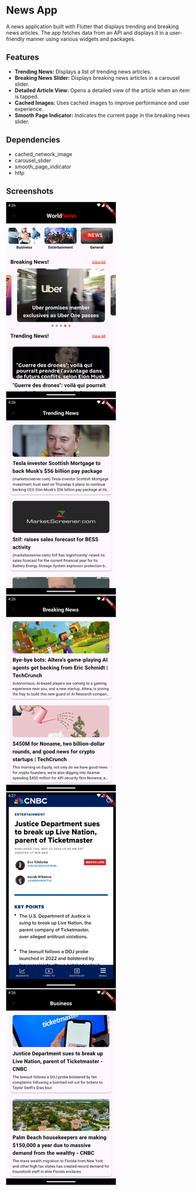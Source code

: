 # News App

A news application built with Flutter that displays trending and breaking news articles. The app fetches data from an API and displays it in a user-friendly manner using various widgets and packages.

## Features

- **Trending News:** Displays a list of trending news articles.
- **Breaking News Slider:** Displays breaking news articles in a carousel slider.
- **Detailed Article View:** Opens a detailed view of the article when an item is tapped.
- **Cached Images:** Uses cached images to improve performance and user experience.
- **Smooth Page Indicator:** Indicates the current page in the breaking news slider.

## Dependencies
- cached_network_image
- carousel_slider
- smooth_page_indicator
- http
  
## Screenshots

<img src="screenshots/main_page.png" alt="Main Page" width="300"/>
<img src="screenshots/trending_news.png" alt="Trending News" width="300"/>
<img src="screenshots/breaking_news.png" alt="Breaking News" width="300"/>
<img src="screenshots/detail_page.png" alt="Article View" width="300"/>
<img src="screenshots/category_page.png" alt="Category Page" width="300"/>

